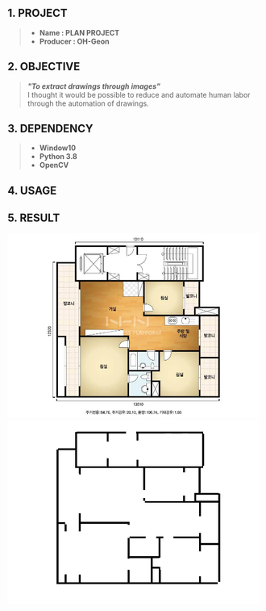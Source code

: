 ## 1. PROJECT
> * **Name : PLAN PROJECT**     
> * **Producer : OH-Geon** 

## 2. OBJECTIVE
> ***"To extract drawings through images"***    
> I thought it would be possible to reduce and automate human labor through the automation of drawings.

## 3. DEPENDENCY
> * **Window10**      
> * **Python 3.8**    
> * **OpenCV**    

## 4. USAGE
> 
>
>

## 5. RESULT
<img src = "https://github.com/geon-oh/PLAN-project/blob/master/results/plan.jpg" width = "500"> <img src = "https://github.com/geon-oh/PLAN-project/blob/master/results/FINAL.jpg" width = "500">

